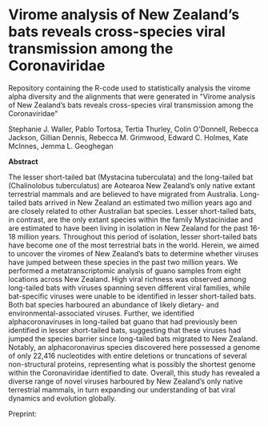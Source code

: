 # Virome analysis of New Zealand’s bats reveals cross-species viral transmission among the Coronaviridae

Repository containing the R-code used to statistically analysis the virome alpha diversity and the alignments that were generated in "Virome analysis of New Zealand’s bats reveals cross-species viral transmission among the Coronaviridae"

Stephanie J. Waller, Pablo Tortosa, Tertia Thurley, Colin O'Donnell, Rebecca Jackson, Gillian Dennis, Rebecca M. Grimwood, Edward C. Holmes, Kate McInnes, Jemma L. Geoghegan

**Abstract**

The lesser short-tailed bat (Mystacina tuberculata) and the long-tailed bat (Chalinolobus tuberculatus) are Aotearoa New Zealand’s only native extant terrestrial mammals and are believed to have migrated from Australia. Long-tailed bats arrived in New Zealand an estimated two million years ago and are closely related to other Australian bat species. Lesser short-tailed bats, in contrast, are the only extant species within the family Mystacinidae and are estimated to have been living in isolation in New Zealand for the past 16-18 million years. Throughout this period of isolation, lesser short-tailed bats have become one of the most terrestrial bats in the world. Herein, we aimed to uncover the viromes of New Zealand’s bats to determine whether viruses have jumped between these species in the past two million years. We performed a metatranscriptomic analysis of guano samples from eight locations across New Zealand. High viral richness was observed among long-tailed bats with viruses spanning seven different viral families, while bat-specific viruses were unable to be identified in lesser short-tailed bats. Both bat species harboured an abundance of likely dietary- and environmental-associated viruses. Further, we identified alphacoronaviruses in long-tailed bat guano that had previously been identified in lesser short-tailed bats, suggesting that these viruses had jumped the species barrier since long-tailed bats migrated to New Zealand. Notably, an alphacoronavirus species discovered here possessed a genome of only 22,416 nucleotides with entire deletions or truncations of several non-structural proteins, representing what is possibly the shortest genome within the Coronaviridae identified to date. Overall, this study has revealed a diverse range of novel viruses harboured by New Zealand’s only native terrestrial mammals, in turn expanding our understanding of bat viral dynamics and evolution globally.

Preprint:


